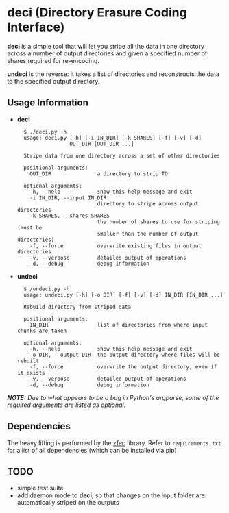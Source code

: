 # deci (Directory Erasure Coding Interface)

**deci** is a simple tool that will let you stripe all the data in one directory across a number of output directories and given a specified number of shares required for re-encoding.

**undeci** is the reverse: it takes a list of directories and reconstructs the data to the specified output directory.

## Usage Information

* **deci**

        $ ./deci.py -h
        usage: deci.py [-h] [-i IN_DIR] [-k SHARES] [-f] [-v] [-d]
                       OUT_DIR [OUT_DIR ...]

        Stripe data from one directory across a set of other directories

        positional arguments:
          OUT_DIR               a directory to strip TO

        optional arguments:
          -h, --help            show this help message and exit
          -i IN_DIR, --input IN_DIR
                                directory to stripe across output directories
          -k SHARES, --shares SHARES
                                the number of shares to use for striping (must be
                                smaller than the number of output directories)
          -f, --force           overwrite existing files in output directories
          -v, --verbose         detailed output of operations
          -d, --debug           debug information

* **undeci**

        $ /undeci.py -h
        usage: undeci.py [-h] [-o DIR] [-f] [-v] [-d] IN_DIR [IN_DIR ...]

        Rebuild directory from striped data

        positional arguments:
          IN_DIR                list of directories from where input chunks are taken

        optional arguments:
          -h, --help            show this help message and exit
          -o DIR, --output DIR  the output directory where files will be rebuilt
          -f, --force           overwrite the output directory, even if it exists
          -v, --verbose         detailed output of operations
          -d, --debug           debug information

_**NOTE:** Due to what appears to be a bug in Python's argparse, some of the required arguments are listed as optional._

## Dependencies

The heavy lifting is performed by the [zfec][] library.  Refer to `requirements.txt` for a list of all dependencies (which can be installed via pip)

[zfec]: http://tahoe-lafs.org/trac/zfec

## TODO

* simple test suite
* add daemon mode to **deci**, so that changes on the input folder are automatically striped on the outputs